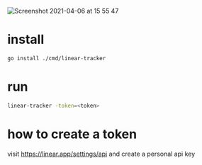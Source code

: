 ![Screenshot 2021-04-06 at 15 55 47](https://user-images.githubusercontent.com/3532919/113722371-a638f480-96f0-11eb-8443-73efa55c4dfc.png)


# install
```bash
go install ./cmd/linear-tracker
```

# run

```bash
linear-tracker -token=<token>
```

# how to create a token
visit https://linear.app/settings/api and create a personal api key
